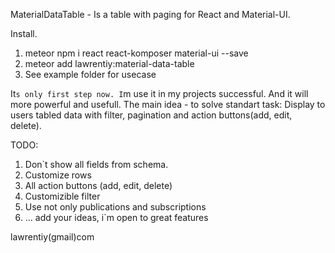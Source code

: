 MaterialDataTable - Is a table with paging for React and Material-UI.

Install.
1. meteor npm i react react-komposer material-ui --save
2. meteor add lawrentiy:material-data-table
3. See example folder for usecase

It`s only first step now. I`m use it in my projects successful. And it will more powerful and usefull.
The main idea - to solve standart task:
    Display to users tabled data with filter, pagination and action buttons(add, edit, delete).

TODO:
1. Don`t show all fields from schema.
2. Customize rows
3. All action buttons (add, edit, delete)
4. Customizible filter
5. Use not only publications and subscriptions
6. ... add your ideas, i`m open to great features

lawrentiy(gmail)com
